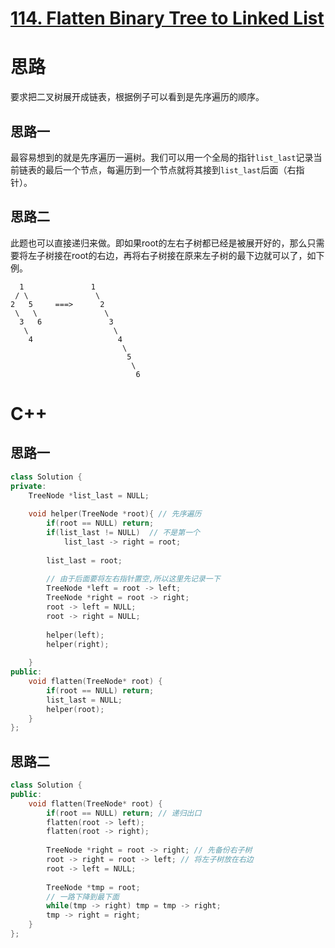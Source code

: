 # [114. Flatten Binary Tree to Linked List](https://leetcode.com/problems/flatten-binary-tree-to-linked-list/)

# 思路
要求把二叉树展开成链表，根据例子可以看到是先序遍历的顺序。
## 思路一
最容易想到的就是先序遍历一遍树。我们可以用一个全局的指针`list_last`记录当前链表的最后一个节点，每遍历到一个节点就将其接到`list_last`后面（右指针）。

## 思路二
此题也可以直接递归来做。即如果root的左右子树都已经是被展开好的，那么只需要将左子树接在root的右边，再将右子树接在原来左子树的最下边就可以了，如下例。
```
  1               1
 / \               \
2   5     ===>      2            
 \   \               \
  3   6               3
   \                   \
    4                   4
                         \
                          5
                           \
                            6
```

# C++
## 思路一
``` C++
class Solution {
private:
    TreeNode *list_last = NULL;
    
    void helper(TreeNode *root){ // 先序遍历
        if(root == NULL) return;
        if(list_last != NULL)  // 不是第一个
            list_last -> right = root;
        
        list_last = root;
        
        // 由于后面要将左右指针置空,所以这里先记录一下
        TreeNode *left = root -> left; 
        TreeNode *right = root -> right;
        root -> left = NULL;
        root -> right = NULL;
        
        helper(left);
        helper(right);
        
    }
public:
    void flatten(TreeNode* root) {
        if(root == NULL) return;
        list_last = NULL;
        helper(root);
    }
};
```

## 思路二
``` C++
class Solution {
public:
    void flatten(TreeNode* root) {
        if(root == NULL) return; // 递归出口
        flatten(root -> left);
        flatten(root -> right);
        
        TreeNode *right = root -> right; // 先备份右子树
        root -> right = root -> left; // 将左子树放在右边
        root -> left = NULL;
        
        TreeNode *tmp = root;
        // 一路下降到最下面
        while(tmp -> right) tmp = tmp -> right;
        tmp -> right = right;
    }
};
```